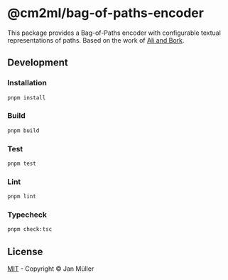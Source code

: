 # @cm2ml/bag-of-paths-encoder

This package provides a Bag-of-Paths encoder with configurable textual representations of paths.
Based on the work of [Ali and Bork](https://link.springer.com/chapter/10.1007/978-3-031-61057-8_7).

## Development

### Installation

```bash
pnpm install
```

### Build

```bash
pnpm build
```

### Test

```bash
pnpm test
```

### Lint

```bash
pnpm lint
```

### Typecheck

```bash
pnpm check:tsc
```

## License

[MIT](https://github.com/borkdominik/CM2ML/blob/main/packages/encoders/bag-of-paths-encoder/LICENSE) - Copyright &copy; Jan Müller
